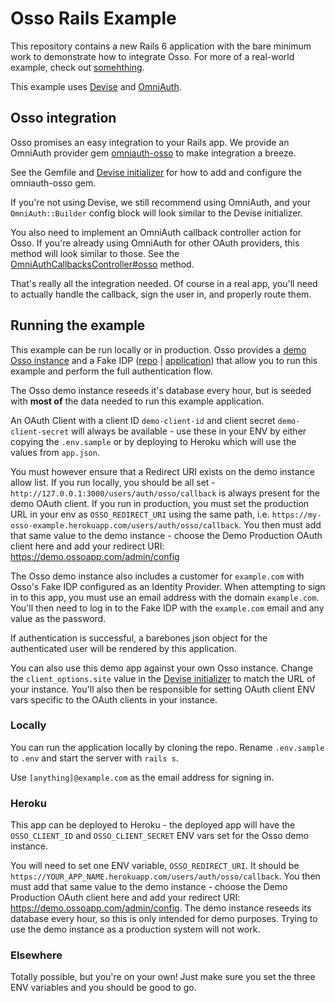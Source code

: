 # Osso Rails Example

This repository contains a new Rails 6 application with the bare minimum work to demonstrate how to integrate Osso. For more of a real-world example, check out [somehthing](something.com).

This example uses [Devise](https://github.com/heartcombo/devise) and [OmniAuth](https://github.com/omniauth/omniauth).

## Osso integration

Osso promises an easy integration to your Rails app. We provide an OmniAuth provider gem [omniauth-osso](https://github.com/enterprise-oss/omniauth-osso) to make integration a breeze.

See the Gemfile and [Devise initializer](https://github.com/enterprise-oss/osso-rails-example/blob/main/config/initializers/devise.rb#L12:L16) for how to add and configure the omniauth-osso gem.

If you're not using Devise, we still recommend using OmniAuth, and your `OmniAuth::Builder` config block will look similar to the Devise initializer.

You also need to implement an OmniAuth callback controller action for Osso. If you're already using OmniAuth for other OAuth providers, this method will look similar to those. See the [OmniAuthCallbacksController#osso](https://github.com/enterprise-oss/osso-rails-example/blob/main/app/controllers/omniauth_callbacks_controller.rb#L3:L7) method.

That's really all the integration needed. Of course in a real app, you'll need to actually handle the callback, sign the user in, and properly route them.

## Running the example

This example can be run locally or in production. Osso provides a [demo Osso instance](https://demo.ossoapp.com) and a Fake IDP ([repo](https://github.com/enterprise-oss/sinatra-ruby-idp) | [application](https://idp-osso.herokuapp.com)) that allow you to run this example and perform the full authentication flow.

The Osso demo instance reseeds it's database every hour, but is seeded with **most of** the data needed to run this example application.

An OAuth Client with a client ID `demo-client-id` and client secret `demo-client-secret` will always be available - use these in your ENV by either copying the `.env.sample` or by deploying to Heroku which will use the values from `app.json`.

You must however ensure that a Redirect URI exists on the demo instance allow list. If you run locally, you should be all set - `http://127.0.0.1:3000/users/auth/osso/callback` is always present for the demo OAuth client. If you run in production, you must set the production URL in your env as `OSSO_REDIRECT_URI` using the same path, i.e. `https://my-osso-example.herokuapp.com/users/auth/osso/callback`. You then must add that same value to the demo instance - choose the Demo Production OAuth client here and add your redirect URI: <https://demo.ossoapp.com/admin/config>

The Osso demo instance also includes a customer for `example.com` with Osso's Fake IDP configured as an Identity Provider. When attempting to sign in to this app, you must use an email address with the domain `example.com`. You'll then need to log in to the Fake IDP with the `example.com` email and any value as the password.

If authentication is successful, a barebones json object for the authenticated user will be rendered by this application.

You can also use this demo app against your own Osso instance. Change the `client_options.site` value in the [Devise initializer](https://github.com/enterprise-oss/osso-rails-example/blob/main/config/initializers/devise.rb#L16) to match the URL of your instance. You'll also then be responsible for setting OAuth client ENV vars specific to the OAuth clients in your instance.

### Locally

You can run the application locally by cloning the repo. Rename `.env.sample` to `.env` and start the server with `rails s`.

Use `[anything]@example.com` as the email address for signing in.

### Heroku

This app can be deployed to Heroku - the deployed app will have the `OSSO_CLIENT_ID` and `OSSO_CLIENT_SECRET` ENV vars set for the Osso demo instance.

You will need to set one ENV variable, `OSSO_REDIRECT_URI`. It should be `https://YOUR_APP_NAME.herokuapp.com/users/auth/osso/callback`. You then must add that same value to the demo instance - choose the Demo Production OAuth client here and add your redirect URI: <https://demo.ossoapp.com/admin/config>. The demo instance reseeds its database every hour, so this is only intended for demo purposes. Trying to use the demo instance as a production system will not work.

### Elsewhere

Totally possible, but you're on your own! Just make sure you set the three ENV variables and you should be good to go.
